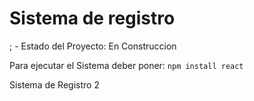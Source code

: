 <h1>Sistema de registro</h1>;
- Estado del Proyecto: En Construccion

Para ejecutar el Sistema deber poner:
```npm install react```

Sistema de Registro 2
